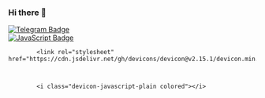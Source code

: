 ### Hi there 👋

<div id="badges__social">
  <a href="https://t.me/nikita_0071">
    <img src="https://img.shields.io/badge/telegram-blue?logo=telegram&logoColor=white&style=for-the-badge" alt="Telegram Badge"/>
  </a>
</div>

<div id="badges__techs">
  <a href="your-telegram-URL">
    <img src="https://img.shields.io/badge/javascript-yellow?logo=javascript&logoColor=white&style=for-the-badge" alt="JavaScript Badge"/>
  </a>
</div>

            <link rel="stylesheet" href="https://cdn.jsdelivr.net/gh/devicons/devicon@v2.15.1/devicon.min.css">
          


            <i class="devicon-javascript-plain colored"></i>
          

<!--
**Racio-begin/Racio-begin** is a ✨ _special_ ✨ repository because its `README.md` (this file) appears on your GitHub profile.

Here are some ideas to get you started:

- 🔭 I’m currently working on ...
- 🌱 I’m currently learning ...
- 👯 I’m looking to collaborate on ...
- 🤔 I’m looking for help with ...
- 💬 Ask me about ...
- 📫 How to reach me: ...
- 😄 Pronouns: ...
- ⚡ Fun fact: ...
-->
